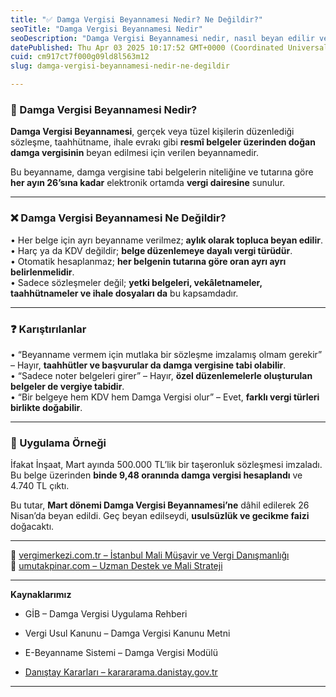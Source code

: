 ```yaml
---
title: "✅ Damga Vergisi Beyannamesi Nedir? Ne Değildir?"
seoTitle: "Damga Vergisi Beyannamesi Nedir"
seoDescription: "Damga Vergisi Beyannamesi nedir, nasıl beyan edilir ve hangi belgeleri kapsar? Damga Vergisi'ne dair bilgilendirici rehber"
datePublished: Thu Apr 03 2025 10:17:52 GMT+0000 (Coordinated Universal Time)
cuid: cm917ct7f000g09ld8l563m12
slug: damga-vergisi-beyannamesi-nedir-ne-degildir

---
```


### 🔹 Damga Vergisi Beyannamesi Nedir?

**Damga Vergisi Beyannamesi**, gerçek veya tüzel kişilerin düzenlediği sözleşme, taahhütname, ihale evrakı gibi **resmî belgeler üzerinden doğan damga vergisinin** beyan edilmesi için verilen beyannamedir.

Bu beyanname, damga vergisine tabi belgelerin niteliğine ve tutarına göre **her ayın 26’sına kadar** elektronik ortamda **vergi dairesine** sunulur.

---

### ❌ Damga Vergisi Beyannamesi Ne Değildir?

• Her belge için ayrı beyanname verilmez; **aylık olarak topluca beyan edilir**.  
• Harç ya da KDV değildir; **belge düzenlemeye dayalı vergi türüdür**.  
• Otomatik hesaplanmaz; **her belgenin tutarına göre oran ayrı ayrı belirlenmelidir**.  
• Sadece sözleşmeler değil; **yetki belgeleri, vekâletnameler, taahhütnameler ve ihale dosyaları da** bu kapsamdadır.

---

### ❓ Karıştırılanlar

• “Beyanname vermem için mutlaka bir sözleşme imzalamış olmam gerekir” – Hayır, **taahhütler ve başvurular da damga vergisine tabi olabilir**.  
• “Sadece noter belgeleri girer” – Hayır, **özel düzenlemelerle oluşturulan belgeler de vergiye tabidir**.  
• “Bir belgeye hem KDV hem Damga Vergisi olur” – Evet, **farklı vergi türleri birlikte doğabilir**.

---

### 🧠 Uygulama Örneği

İfakat İnşaat, Mart ayında 500.000 TL’lik bir taşeronluk sözleşmesi imzaladı. Bu belge üzerinden **binde 9,48 oranında damga vergisi hesaplandı** ve 4.740 TL çıktı.

Bu tutar, **Mart dönemi Damga Vergisi Beyannamesi’ne** dâhil edilerek 26 Nisan’da beyan edildi. Geç beyan edilseydi, **usulsüzlük ve gecikme faizi** doğacaktı.

---

📎 [vergimerkezi.com.tr – İstanbul Mali Müşavir ve Vergi Danışmanlığı](https://vergimerkezi.com.tr)  
📎 [umutakpinar.com – Uzman Destek ve Mali Strateji](https://umutakpinar.com)

---

**Kaynaklarımız**

* GİB – Damga Vergisi Uygulama Rehberi
    
* Vergi Usul Kanunu – Damga Vergisi Kanunu Metni
    
* E-Beyanname Sistemi – Damga Vergisi Modülü
    
* [Danıştay Kararları – karararama.danistay.gov.tr](https://karararama.danistay.gov.tr/)
    

---
